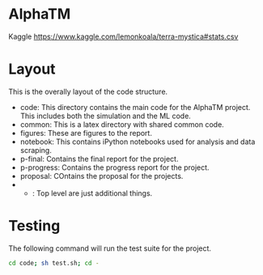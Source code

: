 # AlphaTM

Kaggle https://www.kaggle.com/lemonkoala/terra-mystica#stats.csv


# Layout
This is the overally layout of the code structure.

  - code: This directory contains the main code for the AlphaTM project. This includes both the simulation and the ML code.
  - common: This is a latex directory with shared common code.
  - figures: These are figures to the report.
  - notebook: This contains iPython notebooks used for analysis and data scraping.
  - p-final: Contains the final report for the project.
  - p-progress: Contains the progress report for the project.
  - proposal: COntains the proposal for the projects.
  - - : Top level are just additional things.

# Testing
The following command will run the test suite for the project.

```bash
cd code; sh test.sh; cd -
```